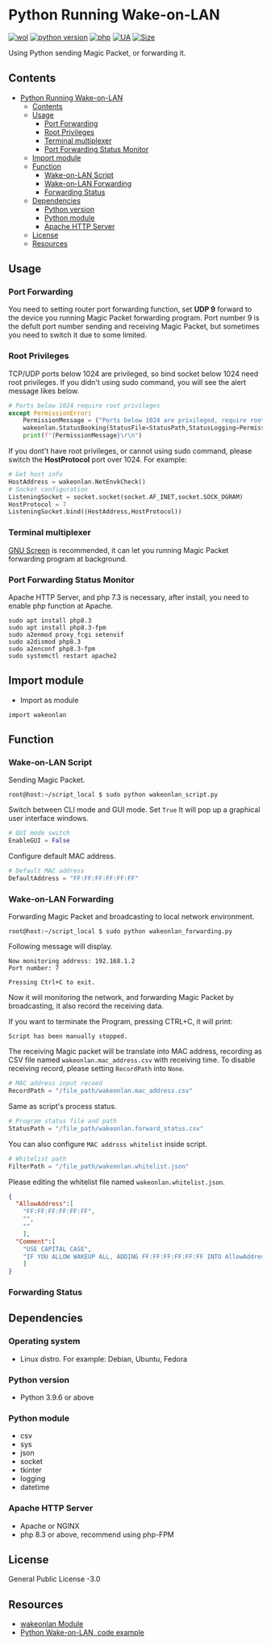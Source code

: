 # Python Running Wake-on-LAN
[![wol](https://github.takahashi65.info/lib_badge/wake-on-lan.svg)](https://pypi.org/project/wakeonlan/)
[![python version](https://github.takahashi65.info/lib_badge/python-3.9.svg)](https://www.python.org/) 
[![php](https://github.takahashi65.info/lib_badge/php-8.3.0.svg)](https://www.php.net/) 
[![UA](https://github.takahashi65.info/lib_badge/active_maintenance.svg)](https://github.com/Suzhou65/Python-Wake-on-LAN)
[![Size](https://img.shields.io/github/repo-size/Suzhou65/Python-Wake-on-LAN)](https://shields.io/category/size)

Using Python sending Magic Packet, or forwarding it.

## Contents
- [Python Running Wake-on-LAN](#python-running-wake-on-lan)
  * [Contents](#contents)
  * [Usage](#usage)
    + [Port Forwarding](#port-forwarding)
    + [Root Privileges](#root-privileges)
    + [Terminal multiplexer](#terminal-multiplexer)
    + [Port Forwarding Status Monitor](#port-forwarding-status-monitor)
  * [Import module](#import-module)
  * [Function](#function)
    + [Wake-on-LAN Script](#wake-on-lan-script)
    + [Wake-on-LAN Forwarding](#wake-on-lan-forwarding)
    + [Forwarding Status](#forwarding-status)
  * [Dependencies](#dependencies)
    + [Python version](#python-version)
    + [Python module](#python-module)
    + [Apache HTTP Server](#apache-http-server)
  * [License](#license)
  * [Resources](#resources)

## Usage
### Port Forwarding
You need to setting router port forwarding function, set **UDP 9** forward to the device you running Magic Packet forwarding program. Port number 9 is the defult port number sending and receiving Magic Packet, but sometimes you need to switch it due to some limited.
### Root Privileges
TCP/UDP ports below 1024 are privileged, so bind socket below 1024 need root privileges. If you didn't using sudo command, you will see the alert message likes below.
```python
# Ports below 1024 require root privileges
except PermissionError:
    PermissionMessage = ("Ports below 1024 are privileged, require root privilege.")
    wakeonlan.StatusBooking(StatusFile=StatusPath,StatusLogging=PermissionMessage)
    print(f"{PermissionMessage}\r\n")
```
If you dont't have root privileges, or cannot using sudo command, please switch the **HostProtocol** port over 1024. For example:
```python
# Get host info
HostAddress = wakeonlan.NetEnvkCheck()
# Socket configuration
ListeningSocket = socket.socket(socket.AF_INET,socket.SOCK_DGRAM)
HostProtocol = 7
ListeningSocket.bind((HostAddress,HostProtocol))
```
### Terminal multiplexer
[GNU Screen](https://www.gnu.org/software/screen/) is recommended, it can let you running Magic Packet forwarding program at background.
### Port Forwarding Status Monitor
Apache HTTP Server, and php 7.3 is necessary, after install, you need to enable php function at Apache.
```shell
sudo apt install php8.3 
sudo apt install php8.3-fpm
sudo a2enmod proxy_fcgi setenvif
sudo a2dismod php8.3
sudo a2enconf php8.3-fpm
sudo systemctl restart apache2
```

## Import module
- Import as module
```
import wakeonlan
```

## Function
### Wake-on-LAN Script
Sending Magic Packet.
```shell
root@host:~/script_local $ sudo python wakeonlan_script.py
```
Switch between CLI mode and GUI mode. Set ```True``` It will pop up a graphical user interface windows.
```python
# GUI mode switch
EnableGUI = False
```
Configure default MAC address.
```python
# Default MAC address
DefaultAddress = "FF:FF:FF:FF:FF:FF"
```
### Wake-on-LAN Forwarding
Forwarding Magic Packet and broadcasting to local network environment.
```shell
root@host:~/script_local $ sudo python wakeonlan_forwarding.py
```
Following message will display.
```
Now monitoring address: 192.168.1.2
Port number: 7

Pressing Ctrl+C to exit.
```
Now it will monitoring the network, and forwarding Magic Packet by broadcasting, it also record the receiving data.

If you want to terminate the Program, pressing CTRL+C, it will print:
```
Script has been manually stopped.
```
The receiving Magic packet will be translate into MAC address, recording as CSV file named ```wakeonlan.mac_address.csv``` with receiving time. To disable receiving record, please setting ```RecordPath``` into ```None```.
```python
# MAC address input recoed
RecordPath = "/file_path/wakeonlan.mac_address.csv"
```
Same as script's process status.
```python
# Program status file and path
StatusPath = "/file_path/wakeonlan.forward_status.csv"
```
You can also configure ```MAC addrsss whitelist``` inside script.
```python
# Whitelist path
FilterPath = "/file_path/wakeonlan.whitelist.json"
```
Please editing the whitelist file named ```wakeonlan.whitelist.json```.
```json
{
  "AllowAddress":[
    "FF:FF:FF:FF:FF:FF",
    "",
    ""
    ],
  "Comment":[
    "USE CAPITAL CASE",
    "IF YOU ALLOW WAKEUP ALL, ADDING FF:FF:FF:FF:FF:FF INTO AllowAddress LIST"
    ]
}
```
### Forwarding Status

## Dependencies
### Operating system
- Linux distro. For example: Debian, Ubuntu, Fedora
### Python version
- Python 3.9.6 or above
### Python module
- csv
- sys
- json
- socket
- tkinter
- logging
- datetime
### Apache HTTP Server
- Apache or NGINX
- php 8.3 or above, recommend using php-FPM

## License
General Public License -3.0

## Resources
- [wakeonlan Module](https://pypi.org/project/wakeonlan/)
- [Python Wake-on-LAN, code example](https://github.com/remcohaszing/pywakeonlan)
